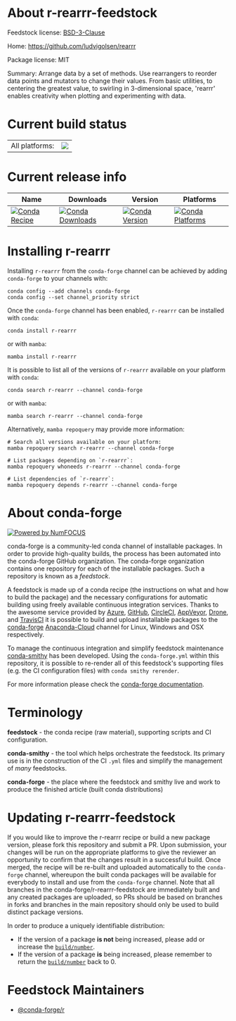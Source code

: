 About r-rearrr-feedstock
========================

Feedstock license: [BSD-3-Clause](https://github.com/conda-forge/r-rearrr-feedstock/blob/main/LICENSE.txt)

Home: https://github.com/ludvigolsen/rearrr

Package license: MIT

Summary: Arrange data by a set of methods. Use rearrangers to reorder data points and mutators to change their values. From basic utilities, to centering the greatest value, to swirling in 3-dimensional space, 'rearrr' enables creativity when plotting and experimenting with data.

Current build status
====================


<table><tr><td>All platforms:</td>
    <td>
      <a href="https://dev.azure.com/conda-forge/feedstock-builds/_build/latest?definitionId=17901&branchName=main">
        <img src="https://dev.azure.com/conda-forge/feedstock-builds/_apis/build/status/r-rearrr-feedstock?branchName=main">
      </a>
    </td>
  </tr>
</table>

Current release info
====================

| Name | Downloads | Version | Platforms |
| --- | --- | --- | --- |
| [![Conda Recipe](https://img.shields.io/badge/recipe-r--rearrr-green.svg)](https://anaconda.org/conda-forge/r-rearrr) | [![Conda Downloads](https://img.shields.io/conda/dn/conda-forge/r-rearrr.svg)](https://anaconda.org/conda-forge/r-rearrr) | [![Conda Version](https://img.shields.io/conda/vn/conda-forge/r-rearrr.svg)](https://anaconda.org/conda-forge/r-rearrr) | [![Conda Platforms](https://img.shields.io/conda/pn/conda-forge/r-rearrr.svg)](https://anaconda.org/conda-forge/r-rearrr) |

Installing r-rearrr
===================

Installing `r-rearrr` from the `conda-forge` channel can be achieved by adding `conda-forge` to your channels with:

```
conda config --add channels conda-forge
conda config --set channel_priority strict
```

Once the `conda-forge` channel has been enabled, `r-rearrr` can be installed with `conda`:

```
conda install r-rearrr
```

or with `mamba`:

```
mamba install r-rearrr
```

It is possible to list all of the versions of `r-rearrr` available on your platform with `conda`:

```
conda search r-rearrr --channel conda-forge
```

or with `mamba`:

```
mamba search r-rearrr --channel conda-forge
```

Alternatively, `mamba repoquery` may provide more information:

```
# Search all versions available on your platform:
mamba repoquery search r-rearrr --channel conda-forge

# List packages depending on `r-rearrr`:
mamba repoquery whoneeds r-rearrr --channel conda-forge

# List dependencies of `r-rearrr`:
mamba repoquery depends r-rearrr --channel conda-forge
```


About conda-forge
=================

[![Powered by
NumFOCUS](https://img.shields.io/badge/powered%20by-NumFOCUS-orange.svg?style=flat&colorA=E1523D&colorB=007D8A)](https://numfocus.org)

conda-forge is a community-led conda channel of installable packages.
In order to provide high-quality builds, the process has been automated into the
conda-forge GitHub organization. The conda-forge organization contains one repository
for each of the installable packages. Such a repository is known as a *feedstock*.

A feedstock is made up of a conda recipe (the instructions on what and how to build
the package) and the necessary configurations for automatic building using freely
available continuous integration services. Thanks to the awesome service provided by
[Azure](https://azure.microsoft.com/en-us/services/devops/), [GitHub](https://github.com/),
[CircleCI](https://circleci.com/), [AppVeyor](https://www.appveyor.com/),
[Drone](https://cloud.drone.io/welcome), and [TravisCI](https://travis-ci.com/)
it is possible to build and upload installable packages to the
[conda-forge](https://anaconda.org/conda-forge) [Anaconda-Cloud](https://anaconda.org/)
channel for Linux, Windows and OSX respectively.

To manage the continuous integration and simplify feedstock maintenance
[conda-smithy](https://github.com/conda-forge/conda-smithy) has been developed.
Using the ``conda-forge.yml`` within this repository, it is possible to re-render all of
this feedstock's supporting files (e.g. the CI configuration files) with ``conda smithy rerender``.

For more information please check the [conda-forge documentation](https://conda-forge.org/docs/).

Terminology
===========

**feedstock** - the conda recipe (raw material), supporting scripts and CI configuration.

**conda-smithy** - the tool which helps orchestrate the feedstock.
                   Its primary use is in the construction of the CI ``.yml`` files
                   and simplify the management of *many* feedstocks.

**conda-forge** - the place where the feedstock and smithy live and work to
                  produce the finished article (built conda distributions)


Updating r-rearrr-feedstock
===========================

If you would like to improve the r-rearrr recipe or build a new
package version, please fork this repository and submit a PR. Upon submission,
your changes will be run on the appropriate platforms to give the reviewer an
opportunity to confirm that the changes result in a successful build. Once
merged, the recipe will be re-built and uploaded automatically to the
`conda-forge` channel, whereupon the built conda packages will be available for
everybody to install and use from the `conda-forge` channel.
Note that all branches in the conda-forge/r-rearrr-feedstock are
immediately built and any created packages are uploaded, so PRs should be based
on branches in forks and branches in the main repository should only be used to
build distinct package versions.

In order to produce a uniquely identifiable distribution:
 * If the version of a package **is not** being increased, please add or increase
   the [``build/number``](https://docs.conda.io/projects/conda-build/en/latest/resources/define-metadata.html#build-number-and-string).
 * If the version of a package **is** being increased, please remember to return
   the [``build/number``](https://docs.conda.io/projects/conda-build/en/latest/resources/define-metadata.html#build-number-and-string)
   back to 0.

Feedstock Maintainers
=====================

* [@conda-forge/r](https://github.com/conda-forge/r/)

